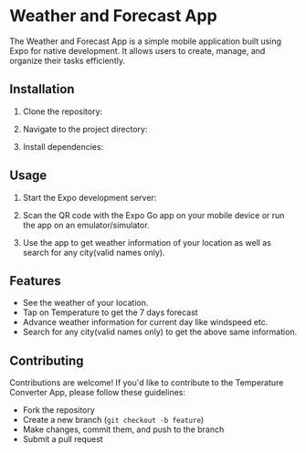 # Weather and Forecast App

The Weather and Forecast App is a simple mobile application built using Expo for native development. It allows users to create, manage, and organize their tasks efficiently.

## Installation

1. Clone the repository:

2. Navigate to the project directory:

3. Install dependencies:

## Usage

1. Start the Expo development server:

2. Scan the QR code with the Expo Go app on your mobile device or run the app on an emulator/simulator.

3. Use the app to get weather information of your location as well as search for any city(valid names only).

## Features

- See the weather of your location.
- Tap on Temperature to get the 7 days forecast
- Advance weather information for current day like windspeed etc.
- Search for any city(valid names only) to get the above same information.

## Contributing

Contributions are welcome! If you'd like to contribute to the Temperature Converter App, please follow these guidelines:

- Fork the repository
- Create a new branch (`git checkout -b feature`)
- Make changes, commit them, and push to the branch
- Submit a pull request
